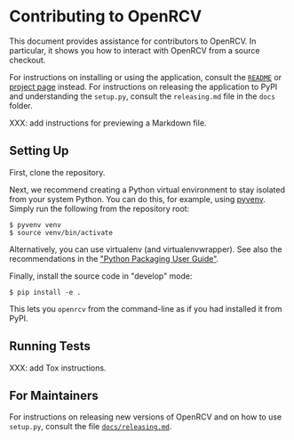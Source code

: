 Contributing to OpenRCV
=======================

This document provides assistance for contributors to OpenRCV.  In
particular, it shows you how to interact with OpenRCV from a source
checkout.

For instructions on installing or using the application, consult the
[`README`](../README.md) or [project page][open-rcv] instead.
For instructions on releasing the application to PyPI and understanding
the `setup.py`, consult the `releasing.md` file in the `docs` folder.

XXX: add instructions for previewing a Markdown file.


Setting Up
----------

First, clone the repository.

Next, we recommend creating a Python virtual environment to stay
isolated from your system Python.  You can do this, for example, using
[pyvenv][venv].  Simply run the following from the repository root:

    $ pyvenv venv
    $ source venv/bin/activate

Alternatively, you can use virtualenv (and virtualenvwrapper).  See
also the recommendations in the ["Python Packaging User Guide"][pug].

Finally, install the source code in "develop" mode:

    $ pip install -e .

This lets you `openrcv` from the command-line as if you had installed
it from PyPI.


Running Tests
-------------

XXX: add Tox instructions.


For Maintainers
---------------

For instructions on releasing new versions of OpenRCV and on how to use
`setup.py`, consult the file [`docs/releasing.md`](docs/releasing.md).


[open-rcv]: https://github.com/cjerdonek/open-rcv
[pug]: https://packaging.python.org/en/latest/tutorial.html
[venv]: https://docs.python.org/3/library/venv.html
